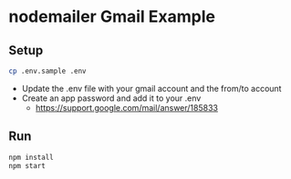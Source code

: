 # nodemailer Gmail Example

## Setup

```sh
cp .env.sample .env
```

* Update the .env file with your gmail account and the from/to account
* Create an app password and add it to your .env
  * https://support.google.com/mail/answer/185833

## Run

```sh
npm install
npm start
```
